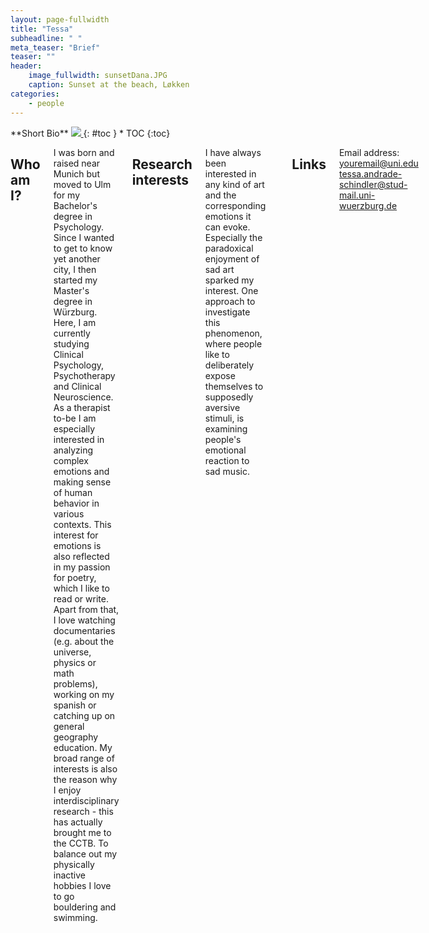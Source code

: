 ```yaml
---
layout: page-fullwidth
title: "Tessa"
subheadline: " "
meta_teaser: "Brief"
teaser: ""
header:
    image_fullwidth: sunsetDana.JPG
    caption: Sunset at the beach, Løkken
categories:
    - people
---
```

<!--more-->

<div class="row">
<div class="medium-4 medium-push-8 columns" markdown="1">
<div class="panel radius" markdown="1">
**Short Bio**
<a class="th [radius]" href="{{ site.url }}/images/DeptPic.jpeg">
<img src="{{ site.url }}/images/">
</a>
{: #toc }
*  TOC
{:toc}
</div>
</div><!-- /.medium-4.columns -->



<div class="medium-8 medium-pull-4 columns" markdown="1">



## Who am I?
    
I was born and raised near Munich but moved to Ulm for my Bachelor's degree in Psychology. Since I wanted to get to know yet another city, I then started my Master's degree in Würzburg. Here, I am currently studying Clinical Psychology, Psychotherapy and Clinical Neuroscience. As a therapist to-be I am especially interested in analyzing complex emotions and making sense of human behavior in various contexts. This interest for emotions is also reflected in my passion for poetry, which I like to read or write. Apart from that, I love watching documentaries (e.g. about the universe, physics or math problems), working on my spanish or catching up on general geography education. My broad range of interests is also the reason why I enjoy interdisciplinary research - this has actually brought me to the CCTB. To balance out my physically inactive hobbies I love to go bouldering and swimming. 
    
    


## Research interests

  I have always been interested in any kind of art and the corresponding emotions it can evoke. Especially the paradoxical enjoyment of sad art sparked my interest. One approach to investigate this phenomenon, where people like to deliberately expose themselves to supposedly aversive stimuli, is examining people's emotional reaction to sad music. 
    
    Following that approach, during my Bachelor's degree I worked on a project that analyzed the relationship between personality, music streaming behavior and the tendency to prefer sad music as a form of emotion regulation. To assess the music streaming behavior I looked at spotify streaming histories to gain an impression that is as authentic and close to real everyday behavior as possible. 
    In my current role as a student assistent, I want to follow up on this topic and investigate the hypothesis that sad music can prepare its listeners for similar emotional experiences in the real world.
    
    
## Links

Email address: [youremail@uni.edu](mailto:youremail@uni.edu)
    tessa.andrade-schindler@stud-mail.uni-wuerzburg.de
